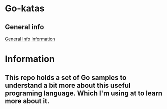 # Go-katas

## General info
[General Info](#general-info)
[Information](#information)

# Information
This repo holds a set of Go samples to understand a bit more about this useful programing language. Which I'm using at to learn more about it.
---


